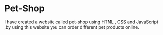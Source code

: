 # Pet-Shop
I have created a website called pet-shop using HTML , CSS and JavaScript ,by using this website you can order different pet products online. 

